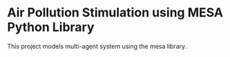 # Air Pollution Stimulation using MESA Python Library

This project models multi-agent system using the mesa library. 
